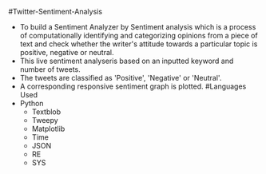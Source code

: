 #Twitter-Sentiment-Analysis
- To build a Sentiment Analyzer by Sentiment analysis which is a process of computationally identifying and categorizing opinions from a piece of text and check whether the writer's attitude towards a particular topic is positive, negative or neutral.
- This live sentiment analyseris based on an inputted keyword and number of tweets. 
- The tweets are classified as 'Positive', 'Negative' or 'Neutral'.
- A corresponding responsive sentiment graph is plotted.
#Languages Used
- Python
	- Textblob
	- Tweepy
	- Matplotlib
	- Time
	- JSON
	- RE
	- SYS
